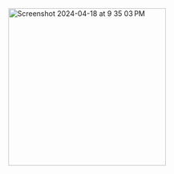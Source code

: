 <img width="314" alt="Screenshot 2024-04-18 at 9 35 03 PM" src="https://github.com/Ankit200004/DiceRoller-React-native/assets/152876576/e635849c-655d-4e0b-9e7d-fb7d79ebeca2">
